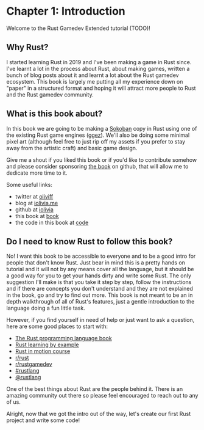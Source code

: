 # Chapter 1: Introduction
Welcome to the Rust Gamedev Extended tutorial (TODO)! 

## Why Rust?
I started learning Rust in 2019 and I've been making a game in Rust since. I've learnt a lot in the process about Rust, about making games, written a bunch of blog posts about it and learnt a lot about the Rust gamedev ecosystem. This book is largely me putting all my experience down on "paper" in a structured format and hoping it will attract more people to Rust and the Rust gamedev community.

## What is this book about?
In this book we are going to be making a [Sokoban](https://en.wikipedia.org/wiki/Sokoban) copy in Rust using one of the existing Rust game engines ([ggez](https://ggez.rs/)). We'll also be doing some minimal pixel art (although feel free to just rip off my assets if you prefer to stay away from the artistic craft) and basic game design.

Give me a shout if you liked this book or if you'd like to contribute somehow and please consider sponsoring [the book](TODO) on github, that will allow me to dedicate more time to it. 

Some useful links:
* twitter at [oliviff](https://www.twitter.com/oliviff)
* blog at [iolivia.me](https://iolivia.me)
* github at [iolivia](https://github.com/iolivia)
* this book at [book](TODO)
* the code in this book at [code](TODO)

## Do I need to know Rust to follow this book?
No! I want this book to be accessible to everyone and to be a good intro for people that don't know Rust. Just bear in mind this is a pretty hands on tutorial and it will not by any means cover all the language, but it should be a good way for you to get your hands dirty and write some Rust. The only suggestion I'll make is that you take it step by step, follow the instructions and if there are concepts you don't understand and they are not explained in the book, go and try to find out more. This book is not meant to be an in depth walkthrough of all of Rust's features, just a gentle introduction to the language doing a fun little task.

However, if you find yourself in need of help or just want to ask a question, here are some good places to start with:
* [The Rust programming language book](https://amzn.to/2tXzRdP)
* [Rust learning by example](https://doc.rust-lang.org/rust-by-example/)
* [Rust in motion course](https://www.manning.com/livevideo/rust-in-motion?a_aid=cnichols&a_bid=6a993c2e)
* [r/rust](http://reddit.com/r/rust)
* [r/rustgamedev](http://reddit.com/r/rust_gamedev)
* [#rustlang](https://twitter.com/hashtag/rustlang)
* [@rustlang](https://twitter.com/rustlang)

One of the best things about Rust are the people behind it. There is an amazing community out there so please feel encouraged to reach out to any of us.

Alright, now that we got the intro out of the way, let's create our first Rust project and write some code!